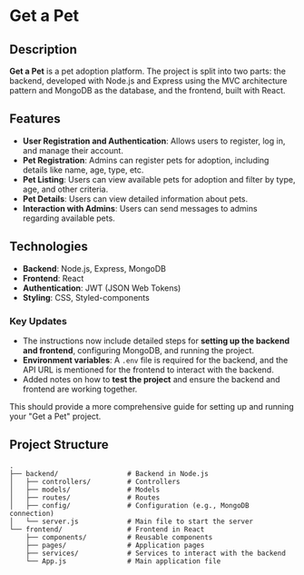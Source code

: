 # Get a Pet

## Description

**Get a Pet** is a pet adoption platform. The project is split into two parts: the backend, developed with Node.js and Express using the MVC architecture pattern and MongoDB as the database, and the frontend, built with React.

## Features

- **User Registration and Authentication**: Allows users to register, log in, and manage their account.
- **Pet Registration**: Admins can register pets for adoption, including details like name, age, type, etc.
- **Pet Listing**: Users can view available pets for adoption and filter by type, age, and other criteria.
- **Pet Details**: Users can view detailed information about pets.
- **Interaction with Admins**: Users can send messages to admins regarding available pets.

## Technologies

- **Backend**: Node.js, Express, MongoDB
- **Frontend**: React
- **Authentication**: JWT (JSON Web Tokens)
- **Styling**: CSS, Styled-components



### Key Updates

- The instructions now include detailed steps for **setting up the backend and frontend**, configuring MongoDB, and running the project.
- **Environment variables**: A `.env` file is required for the backend, and the API URL is mentioned for the frontend to interact with the backend.
- Added notes on how to **test the project** and ensure the backend and frontend are working together. 

This should provide a more comprehensive guide for setting up and running your "Get a Pet" project.


## Project Structure

```plaintext
.
├── backend/                 # Backend in Node.js
│   ├── controllers/         # Controllers
│   ├── models/              # Models
│   ├── routes/              # Routes
│   ├── config/              # Configuration (e.g., MongoDB connection)
│   └── server.js            # Main file to start the server
└── frontend/                # Frontend in React
    ├── components/          # Reusable components
    ├── pages/               # Application pages
    ├── services/            # Services to interact with the backend
    └── App.js               # Main application file



